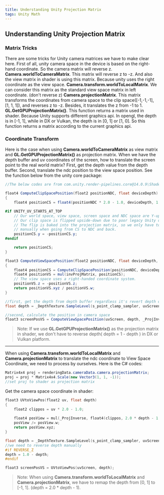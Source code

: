 ```yaml
---
title: Understanding Unity Projection Matrix
tags: Unity Math
---
```


## Understanding Unity Projection Matrix
### Matrix Tricks
There are some tricks for Unity camera matrices we have to make clear here.
First of all, unity camera space in the device is based on the right-hand coordinate. So the camera matrix will reverse z.
__Camera.worldToCameraMatrix__. This matrix will reverse z to -z. And also the view matrix in shader is using this matrix. Because unity uses the right coordinate as the view space.
__Camera.transform.worldToLocalMatrix__. We can consider this matrix as the standard view space matrix in left coordinate. (don't reverse z)
__Camera.projectionMatrix__. This matrix transforms the coordinates from camera space to the clip space([-1,-1,-1], [1, 1, 1]), and reverses z to -z. Besides, it translates the z from -1 to 1.
__GL.GetGPUProjectionMatrix()__. This function returns a matrix used in shader. Because Unity supports different graphics api. In opengl, the depth is in [-1, 1], while in DX or Vulkan, the depth is in [0, 1] or [1, 0]. So this function returns a matrix according to the current graphics api.

### Coordinate Transform
Here is the case when using __Camera.worldToCameraMatrix__ as view matrix and __GL.GetGPUProjectionMatrix()__ as projection matrix.
When we have the depth buffer and uv coordinates of the screen, how to translate the screen point to the real world matrix?
First, get the depth value from the depth buffer.
Second, translate the ndc position to the view space position. See the function below from the unity core package:
```C#
//The below codes are from com.unity.render-pipelines.core@14.0.9\ShaderLibrary\Common.hlsl

float4 ComputeClipSpacePosition(float2 positionNDC, float deviceDepth)
{
    float4 positionCS = float4(positionNDC * 2.0 - 1.0, deviceDepth, 1.0);

#if UNITY_UV_STARTS_AT_TOP
    // Our world space, view space, screen space and NDC space are Y-up.
    // Our clip space is flipped upside-down due to poor legacy Unity design.
    // The flip is baked into the projection matrix, so we only have to flip
    // manually when going from CS to NDC and back.
    positionCS.y = -positionCS.y;
#endif

    return positionCS;
}

float3 ComputeViewSpacePosition(float2 positionNDC, float deviceDepth, float4x4 invProjMatrix)
{
    float4 positionCS = ComputeClipSpacePosition(positionNDC, deviceDepth);
    float4 positionVS = mul(invProjMatrix, positionCS);
    // The view space uses a right-handed coordinate system.
    positionVS.z = -positionVS.z;
    return positionVS.xyz / positionVS.w;
}

//first, get the depth from depth buffer regardless it's revert depth or not.
float depth = _DepthTexture.SampleLevel(s_point_clamp_sampler, uvScreen, 0);

//second, calculate the position in camera space
float3 screenPosVS = ComputeViewSpacePosition(uvScreen, depth, _ProjInverse);
```

>Note: If we use __GL.GetGPUProjectionMatrix()__ as the projection matrix in shader, we don't have to reverse depth( depth = 1 - depth ) in DX or Vulkan platform.

***
When using __Camera.transform.worldToLocalMatrix__ and __Camera.projectionMatrix__ to translate the ndc coordinate to View Space Coordinate, we need to process by ourselves.
Here is the C# codes:
```C#
Matrix4x4 proj = renderingData.cameraData.camera.projectionMatrix;
proj = proj * Matrix4x4.Scale(new Vector3(1, 1, -1));
//set proj to shader as projection matrix
```
Get the camera space coordinate in shader:
```C
float3 UVtoViewPos(float2 uv, float depth)
{
    float2 clippos = uv * 2.0 - 1.0;
    
    float4 posView = mul(_ProjInverse, float4(clippos, 2.0 * depth - 1.0, 1));
    posView /= posView.w;
    return posView.xyz;
}

float depth = _DepthTexture.SampleLevel(s_point_clamp_sampler, uvScreen, 0);
//we need to reverse depth manually
#if REVERSE_Z
depth = 1.0 - depth;
#endif

float3 screenPosVS = UVtoViewPos(uvScreen, depth);
```
>Note: When using __Camera.transform.worldToLocalMatrix__ and __Camera.projectionMatrix__, we have to remap the depth from [0, 1] to [-1, 1]. (depth = 2.0 * depth - 1).